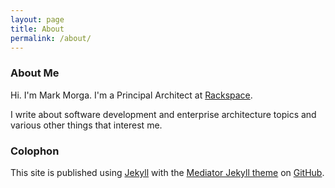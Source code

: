 ```yaml
---
layout: page
title: About
permalink: /about/
---
```

### About Me

Hi. I'm Mark Morga. I'm a Principal Architect at [Rackspace](http://www.rackspace.com/).

I write about software development and enterprise architecture topics and various other things that interest me.

### Colophon

This site is published using [Jekyll](jekyllrb.com) with the [Mediator Jekyll theme](https://github.com/dirkfabisch/mediator) on [GitHub](https://github.com/).

